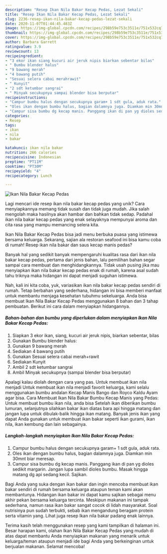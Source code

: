 ```yaml
---
description: "Resep Ikan Nila Bakar Kecap Pedas, Lezat Sekali"
title: "Resep Ikan Nila Bakar Kecap Pedas, Lezat Sekali"
slug: 2236-resep-ikan-nila-bakar-kecap-pedas-lezat-sekali
date: 2020-11-07T01:44:45.483Z
image: https://img-global.cpcdn.com/recipes/298b59e753c3511e/751x532cq70/ikan-nila-bakar-kecap-pedas-foto-resep-utama.jpg
thumbnail: https://img-global.cpcdn.com/recipes/298b59e753c3511e/751x532cq70/ikan-nila-bakar-kecap-pedas-foto-resep-utama.jpg
cover: https://img-global.cpcdn.com/recipes/298b59e753c3511e/751x532cq70/ikan-nila-bakar-kecap-pedas-foto-resep-utama.jpg
author: Barbara Garrett
ratingvalue: 3.9
reviewcount: 13
recipeingredient:
- "3 ekor ikan siang kucuri air jeruk nipis biarkan sebentar bilas"
- " Bumbu blender halus"
- "9 bawang merah"
- "4 bawang putih"
- "Sesuai selera cabai merahrawit"
- " Kunyit"
- "2 sdt ketumbar sangrai"
- " Minyak secukupnya sampai blender bisa berputar"
recipeinstructions:
- "Campur bumbu halus dengan secukupnya garam+ 1 sdt gula, aduk rata."
- "Oles ikan dengan bumbu halus, bagian dalamnya juga. Diamkan min 30mnt biar meresap."
- "Campur sisa bumbu dg kecap manis. Panggang ikan di pan yg dioles sedikit margarin. Jangan lupa sambil dioles bumbu. Masak hingga matang dg api sedang kecil. Sajikan."
categories:
- Resep
tags:
- ikan
- nila
- bakar

katakunci: ikan nila bakar 
nutrition: 266 calories
recipecuisine: Indonesian
preptime: "PT11M"
cooktime: "PT30M"
recipeyield: "4"
recipecategory: Lunch

---
```



![Ikan Nila Bakar Kecap Pedas](https://img-global.cpcdn.com/recipes/298b59e753c3511e/751x532cq70/ikan-nila-bakar-kecap-pedas-foto-resep-utama.jpg)

Lagi mencari ide resep ikan nila bakar kecap pedas yang unik? Cara menyiapkannya memang tidak susah dan tidak juga mudah. Jika salah mengolah maka hasilnya akan hambar dan bahkan tidak sedap. Padahal ikan nila bakar kecap pedas yang enak selayaknya mempunyai aroma dan cita rasa yang mampu memancing selera kita.

Ikan Nila Bakar Kecap Pedas bisa jadi menu berbuka puasa yang istimewa bersama keluarga. Sekarang, sajian ala restoran seafood ini bisa kamu coba di rumah! Resep ikan nila bakar dan saus kecap manis pedas?

Banyak hal yang sedikit banyak mempengaruhi kualitas rasa dari ikan nila bakar kecap pedas, pertama dari jenis bahan, lalu pemilihan bahan segar sampai cara membuat dan menghidangkannya. Tidak usah pusing jika mau menyiapkan ikan nila bakar kecap pedas enak di rumah, karena asal sudah tahu triknya maka hidangan ini dapat menjadi suguhan istimewa.


Nah, kali ini kita coba, yuk, variasikan ikan nila bakar kecap pedas sendiri di rumah. Tetap berbahan yang sederhana, hidangan ini bisa memberi manfaat untuk membantu menjaga kesehatan tubuhmu sekeluarga. Anda bisa membuat Ikan Nila Bakar Kecap Pedas menggunakan 8 bahan dan 3 tahap pembuatan. Berikut ini cara dalam menyiapkan hidangannya.

<!--inarticleads1-->

##### Bahan-bahan dan bumbu yang diperlukan dalam menyiapkan Ikan Nila Bakar Kecap Pedas:

1. Siapkan 3 ekor ikan, siang, kucuri air jeruk nipis, biarkan sebentar, bilas
1. Gunakan  Bumbu blender halus:
1. Gunakan 9 bawang merah
1. Sediakan 4 bawang putih
1. Gunakan Sesuai selera cabai merah+rawit
1. Sediakan  Kunyit
1. Ambil 2 sdt ketumbar sangrai
1. Ambil  Minyak secukupnya (sampai blender bisa berputar)


Apalagi kalau diolah dengan cara yang pas. Untuk membuat ikan nila menjadi Untuk membuat ikan nila menjadi favorit keluarga, kami selalu menggunakan bumbu andalan Kecap Manis Bango dan Royco Kaldu Ayam agar bisa. Cara Membuat Ikan Nila Bakar Bumbu Kecap Manis yang Pedas: Untuk membuat bumbu ikan nila, anda bisa Setelah ikan diberikan bumbu lumuran, selanjutnya silahkan bakar ikan diatas bara api hingga matang dan jangan lupa untuk dibulak-balik hingga ikan matang. Banyak jenis ikan yang dapat Anda gunakan untuk membuat ikan bakar seperti ikan gurami, ikan nila, ikan kembung dan lain sebagainya. 

<!--inarticleads2-->

##### Langkah-langkah menyiapkan Ikan Nila Bakar Kecap Pedas:

1. Campur bumbu halus dengan secukupnya garam+ 1 sdt gula, aduk rata.
1. Oles ikan dengan bumbu halus, bagian dalamnya juga. Diamkan min 30mnt biar meresap.
1. Campur sisa bumbu dg kecap manis. Panggang ikan di pan yg dioles sedikit margarin. Jangan lupa sambil dioles bumbu. Masak hingga matang dg api sedang kecil. Sajikan.


Bagi Anda yang suka dengan ikan bakar dan ingin mencoba membuat ikan bakar sendiri di rumah bersama keluarga ataupun teman kami akan membantunya. Hidangan ikan bakar ini dapat kamu sajikan sebagai menu akhir pekan bersama keluarga tercinta. Meskipun makanan ini tampak sederhana, namun rasa ikan bakar sangat cocok di lidah masyarakat. Soal nutrisinya pun sudah terbukti, sebab ikan mengandung beragam protein serta vitamin yang. Lihat juga resep Ikan nila bakar padang enak lainnya. 

Terima kasih telah menggunakan resep yang kami tampilkan di halaman ini. Besar harapan kami, olahan Ikan Nila Bakar Kecap Pedas yang mudah di atas dapat membantu Anda menyiapkan makanan yang menarik untuk keluarga/teman ataupun menjadi ide bagi Anda yang berkeinginan untuk berjualan makanan. Selamat mencoba!
